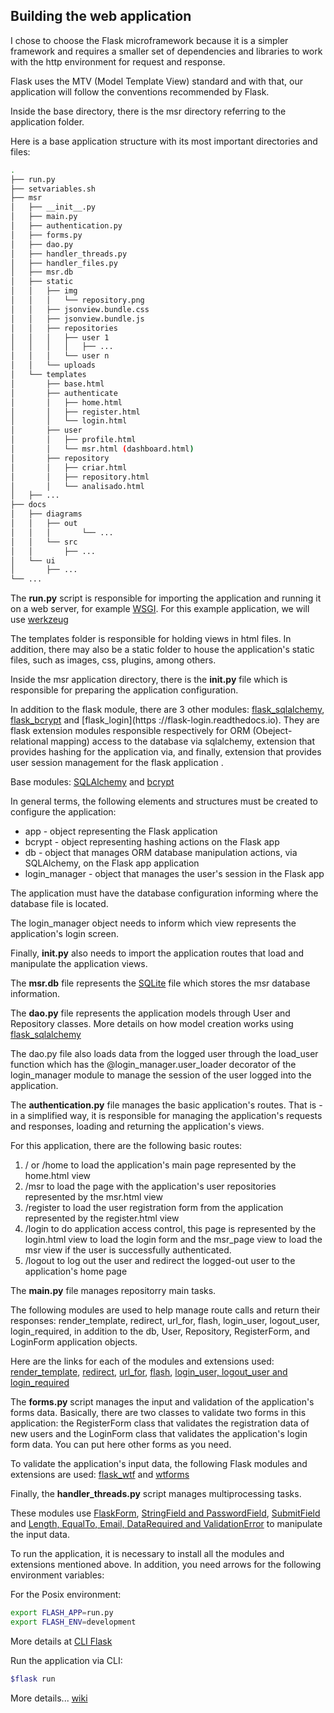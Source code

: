 ## Building the web application

I chose to choose the Flask microframework because it is a simpler framework and requires a smaller set of dependencies and libraries to work with the http environment for request and response.

Flask uses the MTV (Model Template View) standard and with that, our application will follow the conventions recommended by Flask.

Inside the base directory, there is the msr directory referring to the application folder.

Here is a base application structure with its most important directories and files:

```bash
.
├── run.py
├── setvariables.sh
├── msr
│   ├── __init__.py
│   ├── main.py
│   ├── authentication.py
│   ├── forms.py
│   ├── dao.py
│   ├── handler_threads.py
│   ├── handler_files.py
│   ├── msr.db
│   ├── static
│   │   ├── img
│   │   │   └── repository.png
│   │   ├── jsonview.bundle.css
│   │   ├── jsonview.bundle.js
│   │   ├── repositories
│   │   │   ├── user 1
│   │   │   │   ├── ...
│   │   │   └── user n
│   │   └── uploads
│   └── templates
│       ├── base.html
│       ├── authenticate
│       │   ├── home.html
│       │   ├── register.html
│       │   └── login.html
│       ├── user
│       │   ├── profile.html
│       │   └── msr.html (dashboard.html)
│       ├── repository
│       │   ├── criar.html
│       │   ├── repository.html
│       │   └── analisado.html 
│	├── ...
├── docs
│   ├── diagrams
│   │   ├── out
│   │   │       └── ...
│   │   └── src
│   │       ├── ...
│   └── ui
│       ├── ...
└── ...
```

The **run.py** script is responsible for importing the application and running it on a web server, for example [WSGI](https://en.wikipedia.org/wiki/Web_Server_Gateway_Interface). For this example application, we will use [werkzeug](https://www.palletsprojects.com/p/werkzeug)

The templates folder is responsible for holding views in html files. In addition, there may also be a static folder to house the application's static files, such as images, css, plugins, among others.

Inside the msr application directory, there is the **__init__.py** file which is responsible for preparing the application configuration.

In addition to the flask module, there are 3 other modules: [flask_sqlalchemy](https://flask-sqlalchemy.palletsprojects.com), [flask_bcrypt](https://flask-bcrypt.readthedocs.io) and [flask_login](https ://flask-login.readthedocs.io). They are flask extension modules responsible respectively for ORM (Obeject-relational mapping) access to the database via sqlalchemy, extension that provides hashing for the application via, and finally, extension that provides user session management for the flask application .

Base modules: [SQLAlchemy](https://www.sqlalchemy.org) and [bcrypt](https://pypi.org/project/bcrypt)

In general terms, the following elements and structures must be created to configure the application:

- app - object representing the Flask application
- bcrypt - object representing hashing actions on the Flask app
- db - object that manages ORM database manipulation actions, via SQLAlchemy, on the Flask app application
- login_manager - object that manages the user's session in the Flask app

The application must have the database configuration informing where the database file is located.

The login_manager object needs to inform which view represents the application's login screen.

Finally, **__init__.py** also needs to import the application routes that load and manipulate the application views.

The **msr.db** file represents the [SQLite](https://www.sqlite.org/index.html) file which stores the msr database information.

The **dao.py** file represents the application models through User and Repository classes. More details on how model creation works using [flask_sqlalchemy](https://flask-sqlalchemy.palletsprojects.com/en/2.x/quickstart)

The dao.py file also loads data from the logged user through the load_user function which has the @login_manager.user_loader decorator of the login_manager module to manage the session of the user logged into the application.

The **authentication.py** file manages the basic application's routes. That is - in a simplified way, it is responsible for managing the application's requests and responses, loading and returning the application's views.

For this application, there are the following basic routes:
1. / or /home to load the application's main page represented by the home.html view
2. /msr to load the page with the application's user repositories represented by the msr.html view
3. /register to load the user registration form from the application represented by the register.html view
4. /login to do application access control, this page is represented by the login.html view to load the login form and the msr_page view to load the msr view if the user is successfully authenticated.
5. /logout to log out the user and redirect the logged-out user to the application's home page

The **main.py** file manages repositorry main tasks.

The following modules are used to help manage route calls and return their responses: render_template, redirect, url_for, flash, login_user, logout_user, login_required, in addition to the db, User, Repository, RegisterForm, and LoginForm application objects.

Here are the links for each of the modules and extensions used: [render_template](https://flask.palletsprojects.com/en/2.0.x/api/#flask.render_template),
[redirect](https://flask.palletsprojects.com/en/2.0.x/api/#flask.render_template), [url_for](https://flask.palletsprojects.com/en/2.0.x/api/#flask.url_for),
[flash](https://flask.palletsprojects.com/en/2.0.x/patterns/flashing), [login_user, logout_user and login_required](https://flask-login.readthedocs.io/en/latest/#flask_login.login_user)

The **forms.py** script manages the input and validation of the application's forms data. Basically, there are two classes to validate two forms in this application: the RegisterForm class that validates the registration data of new users and the LoginForm class that validates the application's login form data. You can put here other forms as you need.

To validate the application's input data, the following Flask modules and extensions are used: [flask_wtf](https://flask-wtf.readthedocs.io) and [wtforms](https://flask-wtf.readthedocs.io)

Finally, the **handler_threads.py** script manages multiprocessing tasks.

These modules use [FlaskForm](https://flask-wtf.readthedocs.io/en/0.15.x/quickstart/#validating-forms), [StringField and PasswordField](https://wtforms.readthedocs.io/en/2.3.x/fields),
[SubmitField](https://wtforms.readthedocs.io/en/2.3.x/fields/#wtforms.fields.SubmitField) and [Length, EqualTo, Email, DataRequired and ValidationError](https://wtforms.readthedocs.io/en/2.3.x/validators) to manipulate the input data.

To run the application, it is necessary to install all the modules and extensions mentioned above. In addition, you need arrows for the following environment variables:

For the Posix environment:
```bash
export FLASH_APP=run.py
export FLASH_ENV=development
```
More details at [CLI Flask](https://flask.palletsprojects.com/en/2.0.x/cli/)

Run the application via CLI:
```bash
$flask run
```

More details... [wiki](https://github.com/myplayareas/sysrepository/wiki)
